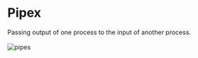 # Pipex
Passing output of one process to the input of another process.<br /> <br />
![pipes](https://user-images.githubusercontent.com/94312066/154536578-86f3fe8e-776d-4e6c-912c-a1a12725aaa9.gif)
